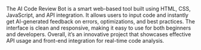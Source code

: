 The AI Code Review Bot is a smart web-based tool built using HTML, CSS, JavaScript, and API integration. It allows users to input code and instantly get AI-generated feedback on errors, optimizations, and best practices. The interface is clean and responsive, making it easy to use for both beginners and developers. Overall, it’s an innovative project that showcases effective API usage and front-end integration for real-time code analysis.
